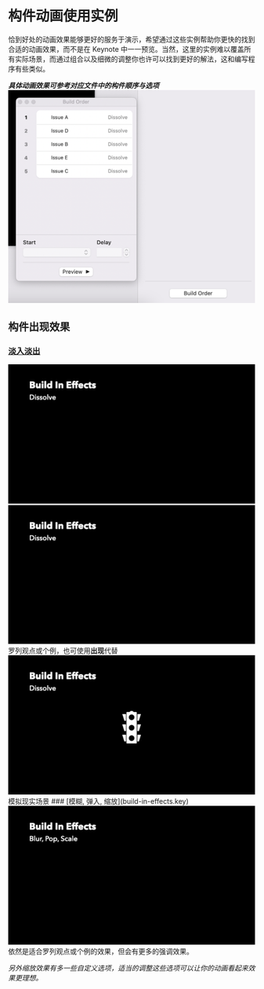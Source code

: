 # 构件动画使用实例

恰到好处的动画效果能够更好的服务于演示，希望通过这些实例帮助你更快的找到合适的动画效果，而不是在 Keynote 中一一预览。当然，这里的实例难以覆盖所有实际场景，而通过组合以及细微的调整你也许可以找到更好的解法，这和编写程序有些类似。

***具体动画效果可参考对应文件中的构件顺序与选项***
<img src="../images/build-order-and-options.png" alt="" width="600">

## 构件出现效果
### [淡入淡出](build-in-effects.key)
<img src="../images/buildInEffects-dissolve-02.gif" alt="" width="600">
<img src="../images/buildInEffects-dissolve-01.gif" alt="" width="600">
罗列观点或个例，也可使用<b>出现</b>代替
<img src="../images/buildInEffects-dissolve-03.gif" alt="" width="600">
模拟现实场景
### [模糊, 弹入, 缩放](build-in-effects.key)
<img src="../images/buildInEffects-blur-pop-scale.gif" alt="" width="600">
依然是适合罗列观点或个例的效果，但会有更多的强调效果。

*另外缩放效果有多一些自定义选项，适当的调整这些选项可以让你的动画看起来效果更理想。*
